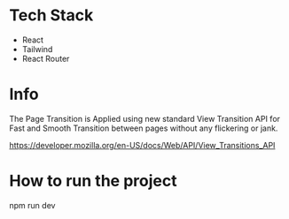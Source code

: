# Tech Stack

- React
- Tailwind
- React Router

# Info

The Page Transition is Applied using new standard View Transition API for Fast and Smooth Transition between pages without any flickering or jank.

https://developer.mozilla.org/en-US/docs/Web/API/View_Transitions_API

# How to run the project

npm run dev
